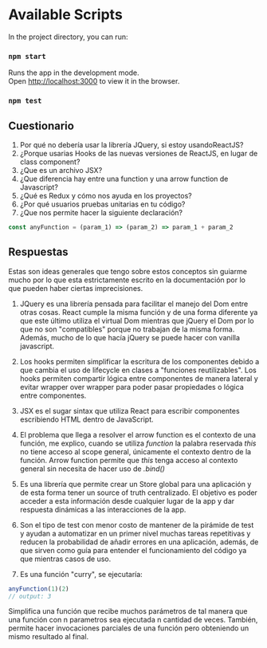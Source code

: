 # Available Scripts

In the project directory, you can run:

### `npm start`

Runs the app in the development mode.<br />
Open [http://localhost:3000](http://localhost:3000) to view it in the browser.

### `npm test`

## Cuestionario

1. Por qué no debería usar la librería ​JQuery,​ ​si estoy usando ​ReactJS​?
2. ¿Porque usarias ​Hooks d​e las nuevas versiones de ​ReactJS, ​en lugar de ​class component​?
3. ¿Que es un archivo ​JSX?​
4. ¿Que diferencia hay entre una ​function ​y una ​arrow function​ de Javascript?
5. ¿Qué es ​Redux​ y​ cómo nos ayuda en los proyectos?
6. ¿Por qué usuarios pruebas unitarias en tu código?
7. ¿Que nos permite hacer la siguiente declaración?

```js
const ​anyFunction = (​param_1​) => (​param_2​) =>​ ​param_1 ​+​ ​param_2
```
## Respuestas

Estas son ideas generales que tengo sobre estos conceptos sin guiarme mucho por lo que esta estrictamente escrito en la documentación por lo que pueden haber ciertas imprecisiones.

1. JQuery es una librería pensada para facilitar el manejo del Dom entre otras cosas. React cumple la misma función y de una forma diferente ya que este último utiliza el virtual Dom mientras que jQuery el Dom por lo que no son "compatibles" porque no trabajan de la misma forma. Además, mucho de lo que hacía jQuery se puede hacer con vanilla javascript.

2. Los hooks permiten simplificar la escritura de los componentes debido a que cambia el uso de lifecycle en clases a "funciones reutilizables". Los hooks permiten compartir lógica entre componentes de manera lateral y evitar wrapper over wrapper para poder pasar propiedades o lógica entre componentes.

3. JSX es el sugar sintax que utiliza React para escribir componentes escribiendo HTML dentro de JavaScript.

4. El problema que llega a resolver el arrow function es el contexto de una función, me explico, cuando se utiliza _function_ la palabra reservada _this_ no tiene acceso al scope general, únicamente el contexto dentro de la función. Arrow function permite que _this_ tenga acceso al contexto general sin necesita de hacer uso de _.bind()_

5. Es una librería que permite crear un Store global para una aplicación y de esta forma tener un source of truth centralizado. El objetivo es poder acceder a esta información desde cualquier lugar de la app y dar respuesta dinámicas a las interacciones de la app.

6. Son el tipo de test con menor costo de mantener de la pirámide de test y ayudan a automatizar en un primer nivel muchas tareas repetitivas y reducen la probabilidad de añadir errores en una aplicación, además, de que sirven como guía para entender el funcionamiento del código ya que mientras casos de uso.

7. Es una función "curry", se ejecutaría:
```js
​anyFunction(1)(2)
// output: 3
```
Simplifica una función que recibe muchos parámetros de tal manera que una función con n parametros sea ejecutada n cantidad de veces. También, permite hacer invocaciones parciales de una función pero obteniendo un mismo resultado al final.
